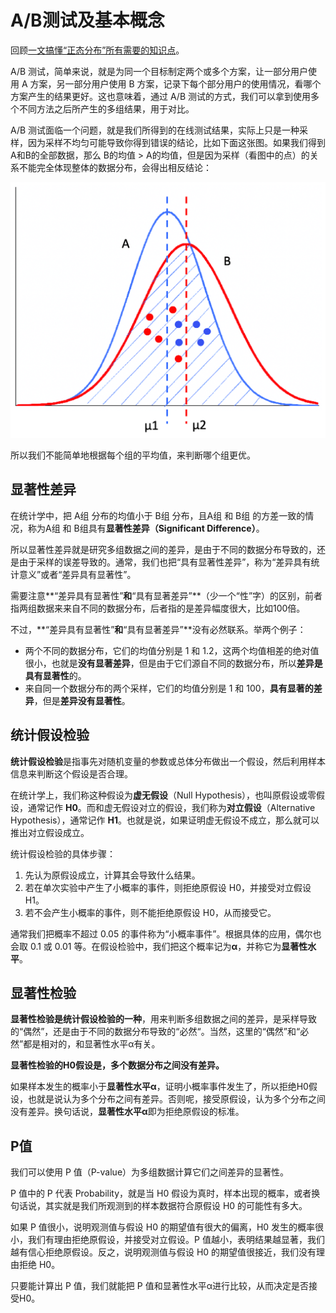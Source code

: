 # A/B测试及基本概念

回顾[一文搞懂“正态分布”所有需要的知识点](https://zhuanlan.zhihu.com/p/128809461)。

A/B 测试，简单来说，就是为同一个目标制定两个或多个方案，让一部分用户使用 A 方案，另一部分用户使用 B 方案，记录下每个部分用户的使用情况，看哪个方案产生的结果更好。这也意味着，通过 A/B 测试的方式，我们可以拿到使用多个不同方法之后所产生的多组结果，用于对比。

A/B 测试面临一个问题，就是我们所得到的在线测试结果，实际上只是一种采样，因为采样不均匀可能导致你得到错误的结论，比如下面这张图。如果我们得到A和B的全部数据，那么 B的均值 > A的均值，但是因为采样（看图中的点）的关系不能完全体现整体的数据分布，会得出相反结论：

![](ab-test/ab-error-2.png)

所以我们不能简单地根据每个组的平均值，来判断哪个组更优。

## 显著性差异

在统计学中，把  A组 分布的均值小于 B组 分布，且A组 和 B组 的方差一致的情况，称为A组 和 B组具有**显著性差异（Significant Difference）**。

所以显著性差异就是研究多组数据之间的差异，是由于不同的数据分布导致的，还是由于采样的误差导致的。通常，我们也把“具有显著性差异”，称为“差异具有统计意义”或者“差异具有显著性”。

需要注意**“差异具有显著性”**和**“具有显著差异”**（少一个“性”字）的区别，前者指两组数据来来自不同的数据分布，后者指的是差异幅度很大，比如100倍。

不过，**“差异具有显著性”**和**“具有显著差异”**没有必然联系。举两个例子：

* 两个不同的数据分布，它们的均值分别是 1 和 1.2，这两个均值相差的绝对值很小，也就是**没有显著差异**，但是由于它们源自不同的数据分布，所以**差异是具有显著性**的。
* 来自同一个数据分布的两个采样，它们的均值分别是 1 和 100，**具有显著的差异**，但是**差异没有显著性**。

## 统计假设检验

**统计假设检验**是指事先对随机变量的参数或总体分布做出一个假设，然后利用样本信息来判断这个假设是否合理。

在统计学上，我们称这种假设为**虚无假设**（Null Hypothesis），也叫原假设或零假设，通常记作 **H0**。而和虚无假设对立的假设，我们称为**对立假设**（Alternative Hypothesis），通常记作 **H1**。也就是说，如果证明虚无假设不成立，那么就可以推出对立假设成立。

统计假设检验的具体步骤：

1. 先认为原假设成立，计算其会导致什么结果。
2. 若在单次实验中产生了小概率的事件，则拒绝原假设 H0，并接受对立假设 H1。
3. 若不会产生小概率的事件，则不能拒绝原假设 H0，从而接受它。

通常我们把概率不超过 0.05 的事件称为“小概率事件”。根据具体的应用，偶尔也会取 0.1 或 0.01 等。在假设检验中，我们把这个概率记为**α**，并称它为**显著性水平**。

## 显著性检验

**显著性检验是统计假设检验的一种**，用来判断多组数据之间的差异，是采样导致的“偶然”，还是由于不同的数据分布导致的“必然“。当然，这里的“偶然”和“必然”都是相对的，和显著性水平α有关。

**显著性检验的H0假设是，多个数据分布之间没有差异。**

如果样本发生的概率小于**显著性水平α**，证明小概率事件发生了，所以拒绝H0假设，也就是说认为多个分布之间有差异。否则呢，接受原假设，认为多个分布之间没有差异。换句话说，**显著性水平α**即为拒绝原假设的标准。

## P值

我们可以使用 P 值（P-value）为多组数据计算它们之间差异的显著性。

P 值中的 P 代表 Probability，就是当 H0 假设为真时，样本出现的概率，或者换句话说，其实就是我们所观测到的样本数据符合原假设 H0 的可能性有多大。

如果 P 值很小，说明观测值与假设 H0 的期望值有很大的偏离，H0 发生的概率很小，我们有理由拒绝原假设，并接受对立假设。P 值越小，表明结果越显著，我们越有信心拒绝原假设。反之，说明观测值与假设 H0 的期望值很接近，我们没有理由拒绝 H0。

只要能计算出 P 值，我们就能把 P 值和显著性水平α进行比较，从而决定是否接受H0。

